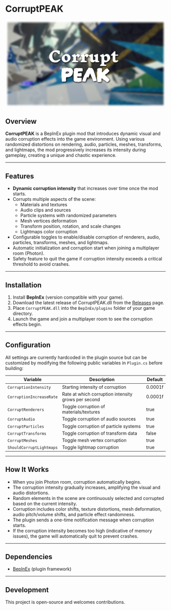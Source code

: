 # CorruptPEAK

![CorruptPEAK Banner](https://github.com/odinong/CorruptPEAK/blob/main/CorruptPEAKUncropped.png?raw=true)  

## Overview

**CorruptPEAK** is a BepInEx plugin mod that introduces dynamic visual and audio corruption effects into the game environment. Using various randomized distortions on rendering, audio, particles, meshes, transforms, and lightmaps, the mod progressively increases its intensity during gameplay, creating a unique and chaotic experience.

---

## Features

- **Dynamic corruption intensity** that increases over time once the mod starts.
- Corrupts multiple aspects of the scene:
  - Materials and textures
  - Audio clips and sources
  - Particle systems with randomized parameters
  - Mesh vertices deformation
  - Transform position, rotation, and scale changes
  - Lightmaps color corruption
- Configurable toggles to enable/disable corruption of renderers, audio, particles, transforms, meshes, and lightmaps.
- Automatic initialization and corruption start when joining a multiplayer room (Photon).
- Safety feature to quit the game if corruption intensity exceeds a critical threshold to avoid crashes.

---

## Installation

1. Install **BepInEx** (version compatible with your game).
2. Download the latest release of CorruptPEAK.dll from the [Releases](https://github.com/odinong/CorruptPEAK/releases) page.
3. Place `CorruptPEAK.dll` into the `BepInEx/plugins` folder of your game directory.
4. Launch the game and join a multiplayer room to see the corruption effects begin.

---

## Configuration

All settings are currently hardcoded in the plugin source but can be customized by modifying the following public variables in `Plugin.cs` before building:

| Variable               | Description                             | Default  |
|------------------------|-------------------------------------|----------|
| `CorruptionIntensity`  | Starting intensity of corruption     | 0.0001f  |
| `CorruptionIncreaseRate`| Rate at which corruption intensity grows per second | 0.0001f |
| `CorruptRenderers`     | Toggle corruption of materials/textures | true     |
| `CorruptAudio`         | Toggle corruption of audio sources   | true     |
| `CorruptParticles`     | Toggle corruption of particle systems| true     |
| `CorruptTransforms`    | Toggle corruption of transform data  | false    |
| `CorruptMeshes`        | Toggle mesh vertex corruption        | true     |
| `ShouldCorruptLightmaps` | Toggle lightmap corruption          | true     |

---

## How It Works

- When you join Photon room, corruption automatically begins.
- The corruption intensity gradually increases, amplifying the visual and audio distortions.
- Random elements in the scene are continuously selected and corrupted based on the current intensity.
- Corruption includes color shifts, texture distortions, mesh deformation, audio pitch/volume shifts, and particle effect randomness.
- The plugin sends a one-time notification message when corruption starts.
- If the corruption intensity becomes too high (indicative of memory issues), the game will automatically quit to prevent crashes.

---

## Dependencies

- [BepInEx](https://github.com/BepInEx/BepInEx) (plugin framework)

---

## Development

This project is open-source and welcomes contributions.
